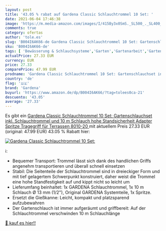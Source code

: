 ```yaml
---
layout: post
title: '43.05 % rabat auf Gardena Classic Schlauchtrommel 10 Set: '
date: 2021-06-04 17:46:38
image: 'https://m.media-amazon.com/images/I/415By3x0SmS._SL500_._SL400_.jpg'
comments: true
category: ofertas
author: 'tole.es'
slug: 'B004I6AK66-de Gardena Classic Schlauchtrommel 10 Set: Gartenschlauchset...'
sku: 'B004I6AK66-de'
tags: [ 'Bewässerung & Schlauchsysteme','Garten','Gartenarbeit','Gartenschläuche & Zubehör','Regular Stores','Schlauchtrommeln','Shops','gardena', ]
actualPrice: 27.33 EUR
currency: EUR
price: 27.33
comparePrice: 47.99 EUR
prodname: 'Gardena Classic Schlauchtrommel 10 Set: Gartenschlauchset inkl. Schlauchtrommel und 10 m Schlauch  hohe Standsicherheit  Adapter  Spritze  Tragegriff  für Terrassen  8010-20 '
country: 'de'
flag: '🇩🇪'
brand: 'Gardena'
buyurl: 'https://www.amazon.de/dp/B004I6AK66/?tag=tolees0ca-21'
descuento: '43.05'
average: '27.33'
---
```


Es gibt ein [Gardena Classic Schlauchtrommel 10 Set: Gartenschlauchset inkl. Schlauchtrommel und 10 m Schlauch  hohe Standsicherheit  Adapter  Spritze  Tragegriff  für Terrassen  8010-20 ](https://www.amazon.de/dp/B004I6AK66/?tag=tolees0ca-21) mit aktuellem Preis 27.33 EUR (original: 47.99 EUR) 43.05 % Rabatt hier:

[![Gardena Classic Schlauchtrommel 10 Set: ](https://m.media-amazon.com/images/I/415By3x0SmS._SL500_._SL400_.jpg)](https://www.amazon.de/dp/B004I6AK66/?tag=tolees0ca-21)

ℹ️:

- Bequemer Transport: Trommel lässt sich dank des handlichen Griffs angenehm transportieren und überall schnell einsetzen
- Stabil: Die Seitenteile der Schlauchtrommel sind in dreieckiger Form und mit tief gelagertem Schwerpunkt konstruiert, daher weist die Trommel eine hohe Standfestigkeit auf und kippt nicht so leicht um
- Lieferumfang beinhaltet: 1x GARDENA Schlauchtrommel, 1x 10 m Schlauch Ø 13 mm (1/2"), Original GARDENA Systemteile, 1x Spritze.
- Ersetzt die Gießkanne: Leicht, kompakt und platzsparend aufzubewahren
- Der Gartenschlauch ist immer aufgeräumt und griffbereit: Auf der Schlauchtrommel verschwinden 10 m Schlauchlänge

[🛒 kauf es hier!!](https://www.amazon.de/dp/B004I6AK66/?tag=tolees0ca-21)
